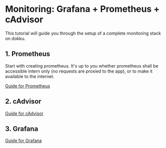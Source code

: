 # Monitoring: Grafana + Prometheus + cAdvisor

This tutorial will guide you through the setup of a complete monitoring stack on dokku.

## 1. Prometheus

Start with creating prometheus. It's up to you whether prometheus shall be accessible intern only (no requests are proxied to the app), or to make it available to the internet.

[Guide for Prometheus](prometheus/README.md)


## 2. cAdvisor
[Guide for cAdvisor](cadvisor/README.md)

## 3. Grafana
[Guide for Grafana](grafana/README.md)